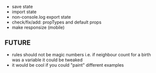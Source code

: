 - save state
- import state
- non-console.log export state
- check/fix/add: propTypes and default props
- make responsize (mobile)

## FUTURE

- rules should not be magic numbers i.e. if neighbour count for a birth was a variable it could be tweaked
- it would be cool if you could "paint" different examples

